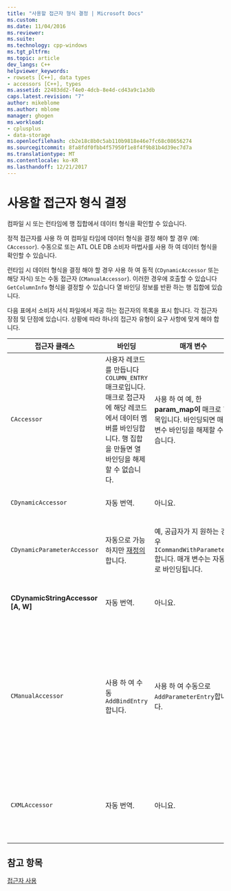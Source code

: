 ```yaml
---
title: "사용할 접근자 형식 결정 | Microsoft Docs"
ms.custom: 
ms.date: 11/04/2016
ms.reviewer: 
ms.suite: 
ms.technology: cpp-windows
ms.tgt_pltfrm: 
ms.topic: article
dev_langs: C++
helpviewer_keywords:
- rowsets [C++], data types
- accessors [C++], types
ms.assetid: 22483dd2-f4e0-4dcb-8e4d-cd43a9c1a3db
caps.latest.revision: "7"
author: mikeblome
ms.author: mblome
manager: ghogen
ms.workload:
- cplusplus
- data-storage
ms.openlocfilehash: cb2e18c8b0c5ab110b9818e46e7fc68c08656274
ms.sourcegitcommit: 8fa8fdf0fbb4f57950f1e8f4f9b81b4d39ec7d7a
ms.translationtype: MT
ms.contentlocale: ko-KR
ms.lasthandoff: 12/21/2017
---
```

# <a name="determining-which-type-of-accessor-to-use"></a>사용할 접근자 형식 결정
컴파일 시 또는 런타임에 행 집합에서 데이터 형식을 확인할 수 있습니다.  
  
 정적 접근자를 사용 하 여 컴파일 타임에 데이터 형식을 결정 해야 할 경우 (예: `CAccessor`). 수동으로 또는 ATL OLE DB 소비자 마법사를 사용 하 여 데이터 형식을 확인할 수 있습니다.  
  
 런타임 시 데이터 형식을 결정 해야 할 경우 사용 하 여 동적 (`CDynamicAccessor` 또는 해당 자식) 또는 수동 접근자 (`CManualAccessor`). 이러한 경우에 호출할 수 있습니다 `GetColumnInfo` 형식을 결정할 수 있습니다 열 바인딩 정보를 반환 하는 행 집합에 있습니다.  
  
 다음 표에서 소비자 서식 파일에서 제공 하는 접근자의 목록을 표시 합니다. 각 접근자 장점 및 단점에 있습니다. 상황에 따라 하나의 접근자 유형이 요구 사항에 맞게 해야 합니다.  
  
|접근자 클래스|바인딩|매개 변수|주석|  
|--------------------|-------------|---------------|-------------|  
|`CAccessor`|사용자 레코드를 만듭니다 `COLUMN_ENTRY` 매크로입니다. 매크로 접근자에 해당 레코드에서 데이터 멤버를 바인딩합니다. 행 집합을 만들면 열 바인딩을 해제할 수 없습니다.|사용 하 여 예, 한 **param_map이** 매크로 항목입니다. 바인딩되면 매개 변수 바인딩을 해제할 수 없습니다.|가장 빠른 적은 양의 코드 접근자입니다.|  
|`CDynamicAccessor`|자동 번역.|아니요.|행 집합의 데이터 형식을 확인할 수 없는 경우에 유용 합니다.|  
|`CDynamicParameterAccessor`|자동으로 가능 하지만 [재정의](../../data/oledb/overriding-a-dynamic-accessor.md)합니다.|예, 공급자가 지 원하는 경우 `ICommandWithParameters`합니다. 매개 변수는 자동으로 바인딩됩니다.|방식 보다 속도가 느립니다 `CDynamicAccessor` 일반 저장된 프로시저 호출에 유용 합니다.|  
|**CDynamicStringAccessor [A, W]**|자동 번역.|아니요.|문자열 데이터로 데이터 저장소에서 액세스 되는 데이터를 검색 합니다.|  
|`CManualAccessor`|사용 하 여 수동 `AddBindEntry`합니다.|사용 하 여 수동으로 `AddParameterEntry`합니다.|매우 빠릅니다. 매개 변수 및 열 한 번만 바인딩됩니다. 사용할 데이터의 형식을 확인할 수 있습니다. (참조 [DBVIEWER](http://msdn.microsoft.com/en-us/07620f99-c347-4d09-9ebc-2459e8049832) 예제를 보려면 샘플.) 보다 더 많은 코드가 필요 `CDynamicAccessor` 또는 `CAccessor`합니다. 와 더 비슷하게 OLE DB를 직접 호출 됩니다.|  
|`CXMLAccessor`|자동 번역.|아니요.|문자열 데이터로 데이터 저장소에서 액세스 되는 데이터를 검색 하 고 같이 XML 태그가 지정 된 데이터 형식을 지정 합니다.|  
  
## <a name="see-also"></a>참고 항목  
 [접근자 사용](../../data/oledb/using-accessors.md)
